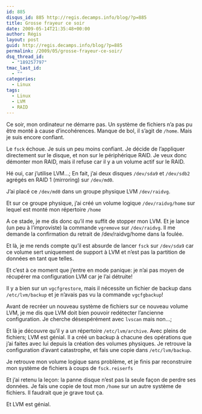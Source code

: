 ```yaml
---
id: 885
disqus_id: 885 http://regis.decamps.info/blog/?p=885
title: Grosse frayeur ce soir
date: 2009-05-14T21:35:48+00:00
author: Régis
layout: post
guid: http://regis.decamps.info/blog/?p=885
permalink: /2009/05/grosse-frayeur-ce-soir/
dsq_thread_id:
  - "189257797"
tmac_last_id:
  - ""
categories:
  - Linux
tags:
  - Linux
  - LVM
  - RAID
---
```

Ce soir, mon ordinateur ne démarre pas. Un système de fichiers n’a pas pu être monté à cause d’incohérences. Manque de bol, il s’agit de `/home`. Mais je suis encore confiant.

Le `fsck` échoue. Je suis un peu moins confiant. Je décide de l’appliquer directement sur le disque, et non sur le périphérique RAID. Je veux donc démonter mon RAID, mais il refuse car il y a un volume actif sur le RAID. 

Hé oui, car j’utilise LVM…; En fait, j’ai deux disques `/dev/sda9` et `/dev/sdb2` agrégés en RAID 1 (mirroring) sur `/dev/md0`.
  
J’ai placé ce `/dev/md0` dans un groupe physique LVM `/dev/raidvg`.
  
Et sur ce groupe physique, j’ai créé un volume logique `/dev/raidvg/home` sur lequel est monté mon répertoire `/home`

A ce stade, je me dis donc qu’il me suffit de stopper mon LVM. Et je lance (un peu à l’improviste) la commande `vgremove` sur `/dev/raidvg`. Il me demande la confirmation du retrait de /dev/raidvg/home dans la foulée.

Et là, je me rends compte qu’il est absurde de lancer `fsck` sur `/dev/sda9` car ce volume sert uniquement de support à LVM et n’est pas la partition de données en tant que telles.

Et c’est à ce moment que j’entre en mode panique: je n’ai pas moyen de récupérer ma configuration LVM car je l’ai détruite!

Il y a bien sur un `vgcfgrestore`, mais il nécessite un fichier de backup dans `/etc/lvm/backup` et je n’avais pas vu la commande `vgcfgbackup`! 

Avant de recréer un nouveau système de fichiers sur ce nouveau volume LVM, je me dis que LVM doit bien pouvoir redétecter l’ancienne configuration. Je cherche désespérément avec `lvscan` mais non…;

Et là je découvre qu’il y a un répertoire `/etc/lvm/archive`. Avec pleins de fichiers; LVM est génial. Il a créé un backup à chacune des opérations que j’ai faites avec lui depuis la création des volumes physiques. Je retrouve la configuration d’avant catastrophe, et fais une copie dans `/etc/lvm/backup`.

Je retrouve mon volume logique sans problème, et je finis par reconstruire mon système de fichiers à coups de `fsck.reiserfs` 

Et j’ai retenu la leçon: la panne disque n’est pas la seule façon de perdre ses données. Je fais une copie de tout mon `/home` sur un autre système de fichiers. Il faudrait que je grave tout ça.

Et LVM est génial.
